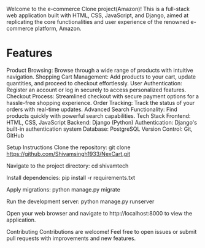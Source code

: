 
Welcome to the e-commerce Clone project(Amazon)! This is a full-stack web application built with HTML, CSS, JavaScript, and Django, aimed at replicating the core functionalities and user experience of the renowned e-commerce platform, Amazon.

<h1>Features</h1>
Product Browsing: Browse through a wide range of products with intuitive navigation.
Shopping Cart Management: Add products to your cart, update quantities, and proceed to checkout effortlessly.
User Authentication: Register an account or log in securely to access personalized features.
Checkout Process: Streamlined checkout with secure payment options for a hassle-free shopping experience.
Order Tracking: Track the status of your orders with real-time updates.
Advanced Search Functionality: Find products quickly with powerful search capabilities.
Tech Stack
Frontend: HTML, CSS, JavaScript
Backend: Django (Python)
Authentication: Django's built-in authentication system
Database: PostgreSQL
Version Control: Git, GitHub

Setup Instructions
Clone the repository:
git clone https://github.com/Shivamsingh1933/NexCart.git

Navigate to the project directory:
cd shivamtech

Install dependencies:
pip install -r requirements.txt

Apply migrations:
python manage.py migrate

Run the development server:
python manage.py runserver

Open your web browser and navigate to http://localhost:8000 to view the application.

Contributing
Contributions are welcome! Feel free to open issues or submit pull requests with improvements and new features.














